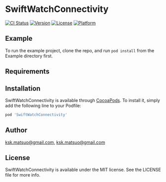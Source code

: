 # SwiftWatchConnectivity

[![CI Status](http://img.shields.io/travis/ksk.matsuo@gmail.com/SwiftWatchConnectivity.svg?style=flat)](https://travis-ci.org/ksk.matsuo@gmail.com/SwiftWatchConnectivity)
[![Version](https://img.shields.io/cocoapods/v/SwiftWatchConnectivity.svg?style=flat)](http://cocoapods.org/pods/SwiftWatchConnectivity)
[![License](https://img.shields.io/cocoapods/l/SwiftWatchConnectivity.svg?style=flat)](http://cocoapods.org/pods/SwiftWatchConnectivity)
[![Platform](https://img.shields.io/cocoapods/p/SwiftWatchConnectivity.svg?style=flat)](http://cocoapods.org/pods/SwiftWatchConnectivity)

## Example

To run the example project, clone the repo, and run `pod install` from the Example directory first.

## Requirements

## Installation

SwiftWatchConnectivity is available through [CocoaPods](http://cocoapods.org). To install
it, simply add the following line to your Podfile:

```ruby
pod 'SwiftWatchConnectivity'
```

## Author

ksk.matsuo@gmail.com, ksk.matsuo@gmail.com

## License

SwiftWatchConnectivity is available under the MIT license. See the LICENSE file for more info.
